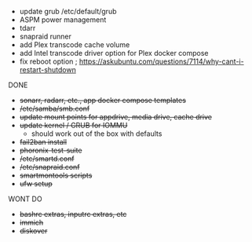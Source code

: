 - update grub /etc/default/grub
- ASPM power management
- tdarr
- snapraid runner
- add Plex transcode cache volume
- add Intel transcode driver option for Plex docker compose
- fix reboot option ; https://askubuntu.com/questions/7114/why-cant-i-restart-shutdown

DONE

- ~~sonarr, radarr, etc., app docker compose templates~~
- ~~/etc/samba/smb.conf~~
- ~~update mount points for appdrive, media drive, cache drive~~
- ~~update kernel / GRUB for IOMMU~~
  - should work out of the box with defaults
- ~~fail2ban install~~
- ~~phoronix-test-suite~~
- ~~/etc/smartd.conf~~
- ~~/etc/snapraid.conf~~
- ~~smartmontools scripts~~
- ~~ufw setup~~

WONT DO

- ~~bashrc extras, inputrc extras, etc~~
- ~~immich~~
- ~~diskover~~